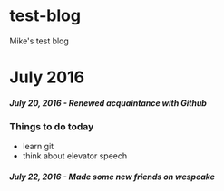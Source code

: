 # test-blog
Mike's test blog
# July 2016
##### July 20, 2016 - Renewed acquaintance with Github
### Things to do today
* learn git
* think about elevator speech  
##### July 22, 2016 - Made some new friends on wespeake
